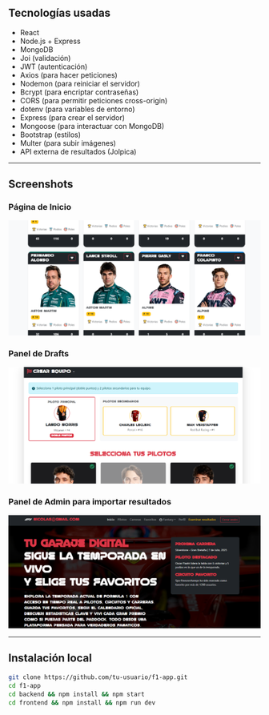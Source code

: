 
## Tecnologías usadas

- React
- Node.js + Express
- MongoDB
- Joi (validación)  
- JWT (autenticación)
- Axios (para hacer peticiones)
- Nodemon (para reiniciar el servidor)
- Bcrypt (para encriptar contraseñas)
- CORS (para permitir peticiones cross-origin)
- dotenv (para variables de entorno)
- Express (para crear el servidor)
- Mongoose (para interactuar con MongoDB)
- Bootstrap (estilos)
- Multer (para subir imágenes)
- API externa de resultados (Jolpica)

---

## Screenshots 

### Página de Inicio
![Inicio](./screen/f1app.png)

### Panel de Drafts
![Draft](./screen/f1app2.png)

### Panel de Admin para importar resultados
![Admin](./screen/f1app3.png)

---

## Instalación local

```bash
git clone https://github.com/tu-usuario/f1-app.git
cd f1-app
cd backend && npm install && npm start
cd frontend && npm install && npm run dev

